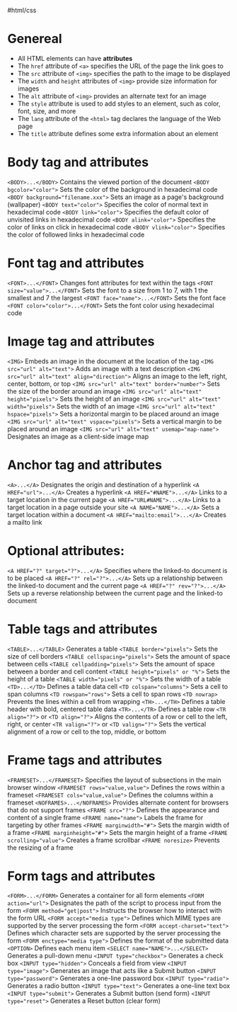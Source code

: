 #html/css

# Genereal
-   All HTML elements can have **attributes**
-   The `href` attribute of `<a>` specifies the URL of the page the link goes to
-   The `src` attribute of `<img>` specifies the path to the image to be displayed
-   The `width` and `height` attributes of `<img>` provide size information for images
-   The `alt` attribute of `<img>` provides an alternate text for an image
-   The `style` attribute is used to add styles to an element, such as color, font, size, and more
-   The `lang` attribute of the `<html>` tag declares the language of the Web page
-   The `title` attribute defines some extra information about an element

# Body tag and attributes

`<BODY>...</BODY>`	Contains the viewed portion of the document
`<BODY bgcolor="color">` Sets the color of the background in hexadecimal code
`<BODY background="filename.xxx">`	Sets an image as a page's background (wallpaper)
`<BODY text="color">`	Specifies the color of normal text in hexadecimal code
`<BODY link="color">`	Specifies the default color of unvisited links in hexadecimal code
`<BODY alink="color">`	Specifies the color of links on click in hexadecimal code
`<BODY vlink="color">`	Specifies the color of followed links in hexadecimal code
 
# Font tag and attributes

`<FONT>...</FONT>`	Changes font attributes for text within the tags
`<FONT size="value">...</FONT>`	Sets the font to a size from 1 to 7, with 1 the smallest and 7 the largest
`<FONT face="name">...</FONT>`	Sets the font face
`<FONT color="color">...</FONT>`	Sets the font color using hexadecimal code

# Image tag and attributes

`<IMG>`	Embeds an image in the document at the location of the tag
`<IMG src="url" alt="text">`	Adds an image with a text description
`<IMG src="url" alt="text" align="direction">`	Aligns an image to the left, right, center, bottom, or top
`<IMG src="url" alt="text" border="number">`	Sets the size of the border around an image
`<IMG src="url" alt="text" height="pixels">`	Sets the height of an image
`<IMG src="url" alt="text" width="pixels">`	Sets the width of an image
`<IMG src="url" alt="text" hspace="pixels">`	Sets a horizontal margin to be placed around an image
`<IMG src="url" alt="text" vspace="pixels">`	Sets a vertical margin to be placed around an image
`<IMG src="url" alt="text" usemap="map-name">`	Designates an image as a client-side image map
 
# Anchor tag and attributes
	
`<A>...</A>`	Designates the origin and destination of a hyperlink
`<A HREF="url">...</A>`	Creates a hyperlink
`<A HREF="#NAME">...</A>`	Links to a target location in the current page
`<A HREF="URL#NAME">...</A>`	Links to a target location in a page outside your site
`<A NAME="NAME">...</A>`	Sets a target location within a document
`<A HREF="mailto:email">...</A>`	Creates a mailto link

# Optional attributes:
	
`<A HREF="?" target="?">...</A>`	Specifies where the linked-to document is to be placed
`<A HREF="?" rel="?">...</A>`	Sets up a relationship between the linked-to document and the current page
`<A HREF="?" rev="?">...</A>`	Sets up a reverse relationship between the current page and the linked-to document
 
# Table tags and attributes
	
`<TABLE>...</TABLE>`	Generates a table
`<TABLE border="pixels">`	Sets the size of cell borders
`<TABLE cellspacing="pixels">`	Sets the amount of space between cells
`<TABLE cellpadding="pixels">`	Sets the amount of space between a border and cell content
`<TABLE height="pixels" or "%">`	Sets the height of a table
`<TABLE width="pixels" or "%">`	Sets the width of a table
`<TD>...</TD>`	Defines a table data cell
`<TD colspan="columns">`	Sets a cell to span columns
`<TD rowspan="rows">`	Sets a cell to span rows
`<TD nowrap>`	Prevents the lines within a cell from wrapping
`<TH>...</TH>`	Defines a table header with bold, centered table data
`<TR>...</TR>`	Defines a table row
`<TR align="?">` or `<TD align="?">`	Aligns the contents of a row or cell to the left, right, or center
`<TR valign="?">` or `<TD valign="?">`	Sets the vertical alignment of a row or cell to the top, middle, or bottom
 
# Frame tags and attributes
	
`<FRAMESET>...</FRAMESET>`	Specifies the layout of subsections in the main browser window
`<FRAMESET rows="value,value">`	Defines the rows within a frameset
`<FRAMESET cols="value,value">`	Defines the columns within a frameset
`<NOFRAMES>...</NOFRAMES>`	Provides alternate content for browsers that do not support frames
`<FRAME src="?">`	Defines the appearance and content of a single frame
`<FRAME name="name">`	Labels the frame for targeting by other frames
`<FRAME marginwidth="#">`	Sets the margin width of a frame
`<FRAME marginheight="#">`	Sets the margin height of a frame
`<FRAME scrolling="value">`	Creates a frame scrollbar
`<FRAME noresize>`	Prevents the resizing of a frame
 
# Form tags and attributes
	
`<FORM>...</FORM>`	Generates a container for all form elements
`<FORM action="url">`	Designates the path of the script to process input from the form
`<FORM method="get|post">`	Instructs the browser how to interact with the form URL
`<FORM accept="media type">`	Defines which MIME types are supported by the server processing the form
`<FORM accept-charset="text">`	Defines which character sets are supported by the server processing the form
`<FORM enctype="media type">`	Defines the format of the submitted data
`<OPTION>`	Defines each menu item
`<SELECT name="NAME">...</SELECT>`	Generates a pull-down menu
`<INPUT type="checkbox">`	Generates a check box
`<INPUT type="hidden">`	Conceals a field from view
`<INPUT type="image">`	Generates an image that acts like a Submit button
`<INPUT type="password">`	Generates a one-line password box
`<INPUT type="radio">`	Generates a radio button
`<INPUT type="text">`	Generates a one-line text box
`<INPUT type="submit">`	Generates a Submit button (send form)
`<INPUT type="reset">`	Generates a Reset button (clear form)